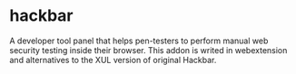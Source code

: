 # hackbar
A developer tool panel that helps pen-testers to perform manual web security testing inside their browser. This addon is writed in webextension and alternatives to the XUL version of original Hackbar.

